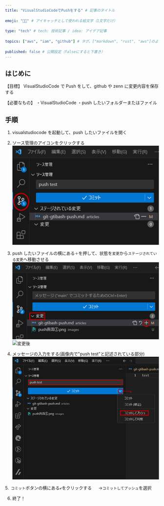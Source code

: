 ```yaml
---
title: "VisualStudioCodeでPushをする" # 記事のタイトル

emoji: "👩‍🚀" # アイキャッチとして使われる絵文字（1文字だけ）

type: "tech" # tech: 技術記事 / idea: アイデア記事

topics: ["aws", "iam", "github"] # タグ。["markdown", "rust", "aws"]のように指定する

published: false # 公開設定（falseにすると下書き）
---
```


## はじめに

【目標】
VisualStudioCode で Push をして、github や zenn に変更内容を保存する

【必要なもの】
・VisualStudioCode
・push したいフォルダーまたはファイル

## 手順

1. visualstudiocode を起動して、push したいファイルを開く

2. ソース管理のアイコンをクリックする
   ![push画面を表示する](https://github.com/NagashimaArisa/zenn/blob/81dcbe54f58c0e0afba873bffd447a8839017bc8/images/kanrigamen.png)

3. push したいファイルの横にある`＋`を押して、状態を`変更`から`ステージされている変更`へ移動させる
   ![変更前](../images/tuika_befor.png)
   ![変更後](../images/tuika_after.png)

4. メッセージの入力をする(画像内で"push test"と記述されている部分)
   ![pushをする](../images/push.png)

5.` コミット`ボタンの横にある`✔`をクリックする
   　 →`コミットしてプッシュ`を選択

6. 終了！
